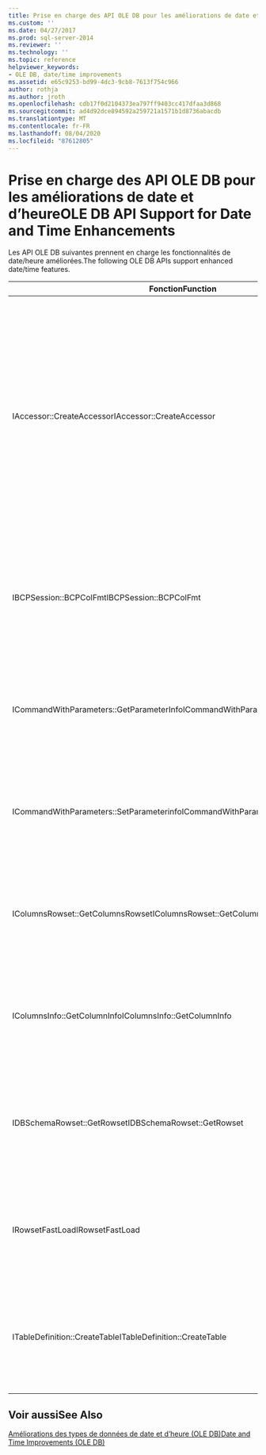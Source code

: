 ```yaml
---
title: Prise en charge des API OLE DB pour les améliorations de date et d’heure | Microsoft Docs
ms.custom: ''
ms.date: 04/27/2017
ms.prod: sql-server-2014
ms.reviewer: ''
ms.technology: ''
ms.topic: reference
helpviewer_keywords:
- OLE DB, date/time improvements
ms.assetid: e65c9253-bd99-4dc3-9cb8-7613f754c966
author: rothja
ms.author: jroth
ms.openlocfilehash: cdb17f0d2104373ea797ff9403cc417dfaa3d868
ms.sourcegitcommit: ad4d92dce894592a259721a1571b1d8736abacdb
ms.translationtype: MT
ms.contentlocale: fr-FR
ms.lasthandoff: 08/04/2020
ms.locfileid: "87612805"
---
```

# <a name="ole-db-api-support-for-date-and-time-enhancements"></a><span data-ttu-id="a68b5-102">Prise en charge des API OLE DB pour les améliorations de date et d’heure</span><span class="sxs-lookup"><span data-stu-id="a68b5-102">OLE DB API Support for Date and Time Enhancements</span></span>
  <span data-ttu-id="a68b5-103">Les API OLE DB suivantes prennent en charge les fonctionnalités de date/heure améliorées.</span><span class="sxs-lookup"><span data-stu-id="a68b5-103">The following OLE DB APIs support enhanced date/time features.</span></span>  
  
|<span data-ttu-id="a68b5-104">Fonction</span><span class="sxs-lookup"><span data-stu-id="a68b5-104">Function</span></span>|<span data-ttu-id="a68b5-105">Description</span><span class="sxs-lookup"><span data-stu-id="a68b5-105">Description</span></span>|  
|--------------|-----------------|  
|<span data-ttu-id="a68b5-106">IAccessor::CreateAccessor</span><span class="sxs-lookup"><span data-stu-id="a68b5-106">IAccessor::CreateAccessor</span></span>|<span data-ttu-id="a68b5-107">Un indicateur est ajouté dans la structure DBBINDING pour permettre aux applications de distinguer les valeurs `datetime`, `datetime2` et `smalldatetime`.</span><span class="sxs-lookup"><span data-stu-id="a68b5-107">A flag is added in the DBBINDING structure to enable applications to discriminate between `datetime`, `datetime2`, and `smalldatetime` values.</span></span> <span data-ttu-id="a68b5-108">Pour plus d’informations, consultez [Métadonnées de paramètre et d'ensemble de lignes](metadata-parameter-and-rowset.md).</span><span class="sxs-lookup"><span data-stu-id="a68b5-108">For more information, see [Parameter and Rowset Metadata](metadata-parameter-and-rowset.md).</span></span>|  
|<span data-ttu-id="a68b5-109">IBCPSession::BCPColFmt</span><span class="sxs-lookup"><span data-stu-id="a68b5-109">IBCPSession::BCPColFmt</span></span>|<span data-ttu-id="a68b5-110">Pour plus d’informations, consultez [modifications de copie en bloc pour les types de date et d’heure améliorés &#40;OLE DB et ODBC&#41;](../native-client-odbc-date-time/bulk-copy-changes-for-enhanced-date-and-time-types-ole-db-and-odbc.md).</span><span class="sxs-lookup"><span data-stu-id="a68b5-110">For more information, see [Bulk Copy Changes for Enhanced Date and Time Types &#40;OLE DB and ODBC&#41;](../native-client-odbc-date-time/bulk-copy-changes-for-enhanced-date-and-time-types-ole-db-and-odbc.md).</span></span>|  
|<span data-ttu-id="a68b5-111">ICommandWithParameters::GetParameterInfo</span><span class="sxs-lookup"><span data-stu-id="a68b5-111">ICommandWithParameters::GetParameterInfo</span></span>|<span data-ttu-id="a68b5-112">Pour plus d’informations, consultez [Métadonnées de paramètre et d'ensemble de lignes](metadata-parameter-and-rowset.md).</span><span class="sxs-lookup"><span data-stu-id="a68b5-112">For more information, see[Parameter and Rowset Metadata](metadata-parameter-and-rowset.md).</span></span>|  
|<span data-ttu-id="a68b5-113">ICommandWithParameters::SetParameterinfo</span><span class="sxs-lookup"><span data-stu-id="a68b5-113">ICommandWithParameters::SetParameterinfo</span></span>|<span data-ttu-id="a68b5-114">Pour plus d’informations, consultez [Métadonnées de paramètre et d'ensemble de lignes](metadata-parameter-and-rowset.md).</span><span class="sxs-lookup"><span data-stu-id="a68b5-114">For more information, see[Parameter and Rowset Metadata](metadata-parameter-and-rowset.md).</span></span>|  
|<span data-ttu-id="a68b5-115">IColumnsRowset::GetColumnsRowset</span><span class="sxs-lookup"><span data-stu-id="a68b5-115">IColumnsRowset::GetColumnsRowset</span></span>|<span data-ttu-id="a68b5-116">Pour plus d’informations, consultez [Métadonnées de paramètre et d'ensemble de lignes](metadata-parameter-and-rowset.md).</span><span class="sxs-lookup"><span data-stu-id="a68b5-116">For more information, see[Parameter and Rowset Metadata](metadata-parameter-and-rowset.md).</span></span>|  
|<span data-ttu-id="a68b5-117">IColumnsInfo::GetColumnInfo</span><span class="sxs-lookup"><span data-stu-id="a68b5-117">IColumnsInfo::GetColumnInfo</span></span>|<span data-ttu-id="a68b5-118">Pour plus d’informations, consultez [Métadonnées de paramètre et d'ensemble de lignes](metadata-parameter-and-rowset.md).</span><span class="sxs-lookup"><span data-stu-id="a68b5-118">For more information, see[Parameter and Rowset Metadata](metadata-parameter-and-rowset.md).</span></span>|  
|<span data-ttu-id="a68b5-119">IDBSchemaRowset::GetRowset</span><span class="sxs-lookup"><span data-stu-id="a68b5-119">IDBSchemaRowset::GetRowset</span></span>|<span data-ttu-id="a68b5-120">Pour plus d’informations sur les ensembles de lignes de schéma affectés, consultez [Date et heure et ensembles de lignes de schéma](../native-client-ole-db-rowsets/rowsets.md).</span><span class="sxs-lookup"><span data-stu-id="a68b5-120">For details of the affected schema rowsets, see[Date and Time and Schema Rowsets](../native-client-ole-db-rowsets/rowsets.md).</span></span>|  
|<span data-ttu-id="a68b5-121">IRowsetFastLoad</span><span class="sxs-lookup"><span data-stu-id="a68b5-121">IRowsetFastLoad</span></span>|<span data-ttu-id="a68b5-122">Cette interface prend en charge les nouveaux types date/heure, mais aucune modification n'a été apportée à son interface.</span><span class="sxs-lookup"><span data-stu-id="a68b5-122">This interface supports the new date/time types, but there is no change to its interface.</span></span>|  
|<span data-ttu-id="a68b5-123">ITableDefinition::CreateTable</span><span class="sxs-lookup"><span data-stu-id="a68b5-123">ITableDefinition::CreateTable</span></span>|<span data-ttu-id="a68b5-124">Pour plus d’informations, consultez [Prise en charge des types de données pour les améliorations de date et d’heure OLE DB](data-type-support-for-ole-db-date-and-time-improvements.md).</span><span class="sxs-lookup"><span data-stu-id="a68b5-124">For more information, see [Data Type Support for OLE DB Date and Time Improvements](data-type-support-for-ole-db-date-and-time-improvements.md).</span></span>|  
  
## <a name="see-also"></a><span data-ttu-id="a68b5-125">Voir aussi</span><span class="sxs-lookup"><span data-stu-id="a68b5-125">See Also</span></span>  
 [<span data-ttu-id="a68b5-126">Améliorations des types de données de date et d’heure &#40;OLE DB&#41;</span><span class="sxs-lookup"><span data-stu-id="a68b5-126">Date and Time Improvements &#40;OLE DB&#41;</span></span>](date-and-time-improvements-ole-db.md)  
  
  
